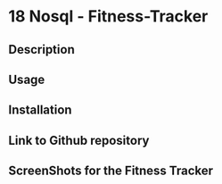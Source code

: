 # 18 Nosql - Fitness-Tracker

## Description

## Usage

## Installation 

## Link to Github repository

## ScreenShots for the Fitness Tracker
